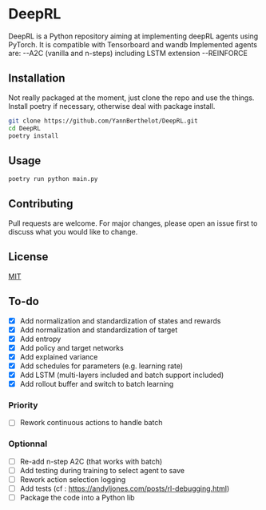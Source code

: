 # DeepRL

DeepRL is a Python repository aiming at implementing deepRL agents using PyTorch. It is compatible with Tensorboard and wandb
Implemented agents are:
--A2C (vanilla and n-steps) including LSTM extension
--REINFORCE

## Installation

Not really packaged at the moment, just clone the repo and use the things. Install poetry if necessary, otherwise deal with package install.

```bash
git clone https://github.com/YannBerthelot/DeepRL.git
cd DeepRL
poetry install
```

## Usage

```bash
poetry run python main.py
```

## Contributing

Pull requests are welcome. For major changes, please open an issue first to discuss what you would like to change.

## License

[MIT](https://choosealicense.com/licenses/mit/)

## To-do

- [x] Add normalization and standardization of states and rewards
- [x] Add normalization and standardization of target
- [x] Add entropy
- [x] Add policy and target networks
- [x] Add explained variance
- [x] Add schedules for parameters (e.g. learning rate)
- [x] Add LSTM (multi-layers included and batch support included)
- [x] Add rollout buffer and switch to batch learning
### Priority
- [ ] Rework continuous actions to handle batch
### Optionnal
- [ ] Re-add n-step A2C (that works with batch)
- [ ] Add testing during training to select agent to save
- [ ] Rework action selection logging
- [ ] Add tests (cf : https://andyljones.com/posts/rl-debugging.html)
- [ ] Package the code into a Python lib
